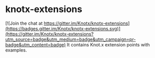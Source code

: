 # knotx-extensions

[![Join the chat at https://gitter.im/Knotx/knotx-extensions](https://badges.gitter.im/Knotx/knotx-extensions.svg)](https://gitter.im/Knotx/knotx-extensions?utm_source=badge&utm_medium=badge&utm_campaign=pr-badge&utm_content=badge)
It contains Knot.x extension points with examples.

